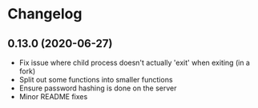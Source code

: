 # Changelog

## 0.13.0 (2020-06-27)

  * Fix issue where child process doesn't actually 'exit' when exiting (in a fork)
  * Split out some functions into smaller functions
  * Ensure password hashing is done on the server
  * Minor README fixes
